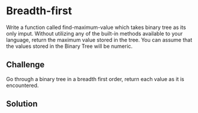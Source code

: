 # Breadth-first
Write a function called find-maximum-value which takes binary tree as its only imput. Without utilizing any of the built-in methods available to your language, return the maximum value stored in the tree. You can assume that the values stored in the Binary Tree will be numeric.

## Challenge
Go through a binary tree in a breadth first order, return each value as it is encountered.

## Solution
<!-- Embedded whiteboard image -->